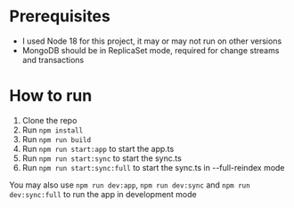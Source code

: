 # Prerequisites
- I used Node 18 for this project, it may or may not run on other versions
- MongoDB should be in ReplicaSet mode, required for change streams and transactions

# How to run
1. Clone the repo
2. Run `npm install`
3. Run `npm run build`
4. Run `npm run start:app` to start the app.ts
5. Run `npm run start:sync` to start the sync.ts
6. Run `npm run start:sync:full` to start the sync.ts in --full-reindex mode

You may also use `npm run dev:app`, `npm run dev:sync` and `npm run dev:sync:full` to run the app in development mode
